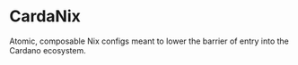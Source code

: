 # CardaNix
Atomic, composable Nix configs meant to lower the barrier of entry into the Cardano ecosystem.
